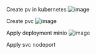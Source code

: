 Create pv in kubernetes
![image](https://user-images.githubusercontent.com/67266752/155038981-7485cfc0-df6e-4dc5-9c39-458e19c8b71d.png)

Create pvc
![image](https://user-images.githubusercontent.com/67266752/155039170-3f87ccb4-849f-4114-85cb-4c9e730c0276.png)

Apply deployment minio
![image](https://user-images.githubusercontent.com/67266752/155039418-42323b3d-fe3c-48c1-9c2c-afd3c34220fa.png)

Apply svc nodeport

